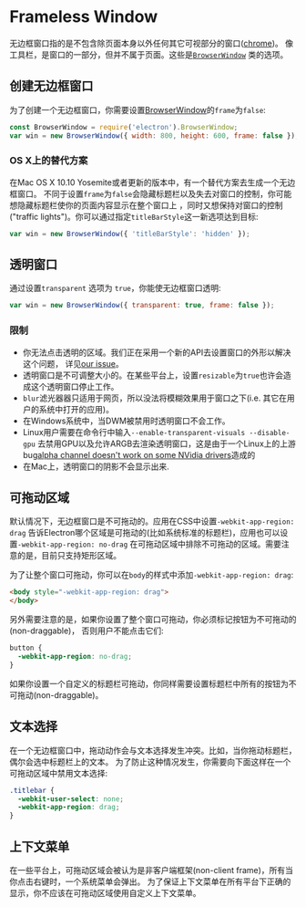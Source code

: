# Frameless Window

无边框窗口指的是不包含除页面本身以外任何其它可视部分的窗口([chrome](https://developer.mozilla.org/en-US/docs/Glossary/Chrome))。
像工具栏，是窗口的一部分，但并不属于页面。这些是[`BrowserWindow`](browser-window.md) 类的选项。

## 创建无边框窗口

为了创建一个无边框窗口，你需要设置[BrowserWindow](browser-window.md)的`frame`为`false`:



```javascript
const BrowserWindow = require('electron').BrowserWindow;
var win = new BrowserWindow({ width: 800, height: 600, frame: false });
```

### OS X上的替代方案

在Mac OS X 10.10 Yosemite或者更新的版本中，有一个替代方案去生成一个无边框窗口。
不同于设置`frame`为`false`会隐藏标题栏以及失去对窗口的控制，你可能想隐藏标题栏使你的页面内容显示在整个窗口上
，同时又想保持对窗口的控制("traffic lights")。你可以通过指定`titleBarStyle`这一新选项达到目标:

```javascript
var win = new BrowserWindow({ 'titleBarStyle': 'hidden' });
```

## 透明窗口

通过设置`transparent` 选项为 `true`，你能使无边框窗口透明:

```javascript
var win = new BrowserWindow({ transparent: true, frame: false });
```

### 限制

* 你无法点击透明的区域。我们正在采用一个新的API去设置窗口的外形以解决这个问题，
  详见[our issue](https://github.com/electron/electron/issues/1335)。
* 透明窗口是不可调整大小的。在某些平台上，设置`resizable`为`true`也许会造成这个透明窗口停止工作。
* `blur`滤光器器只适用于网页，所以没法将模糊效果用于窗口之下(i.e. 其它在用户的系统中打开的应用)。
* 在Windows系统中，当DWM被禁用时透明窗口不会工作。
* Linux用户需要在命令行中输入`--enable-transparent-visuals --disable-gpu`
  去禁用GPU以及允许ARGB去渲染透明窗口，这是由于一个Linux上的上游bug[alpha channel doesn't work on some
  NVidia drivers](https://code.google.com/p/chromium/issues/detail?id=369209)造成的
* 在Mac上，透明窗口的阴影不会显示出来.

## 可拖动区域

默认情况下，无边框窗口是不可拖动的。应用在CSS中设置`-webkit-app-region: drag`
告诉Electron哪个区域是可拖动的(比如系统标准的标题栏)，应用也可以设置`-webkit-app-region: no-drag`
在可拖动区域中排除不可拖动的区域。需要注意的是，目前只支持矩形区域。

为了让整个窗口可拖动，你可以在`body`的样式中添加`-webkit-app-region: drag`:

```html
<body style="-webkit-app-region: drag">
</body>
```

另外需要注意的是，如果你设置了整个窗口可拖动，你必须标记按钮为不可拖动的(non-draggable)，
否则用户不能点击它们:

```css
button {
  -webkit-app-region: no-drag;
}
```

如果你设置一个自定义的标题栏可拖动，你同样需要设置标题栏中所有的按钮为不可拖动(non-draggable)。

## 文本选择

在一个无边框窗口中，拖动动作会与文本选择发生冲突。比如，当你拖动标题栏，偶尔会选中标题栏上的文本。
为了防止这种情况发生，你需要向下面这样在一个可拖动区域中禁用文本选择:

```css
.titlebar {
  -webkit-user-select: none;
  -webkit-app-region: drag;
}
```

## 上下文菜单

在一些平台上，可拖动区域会被认为是非客户端框架(non-client frame)，所有当你点击右键时，一个系统菜单会弹出。
为了保证上下文菜单在所有平台下正确的显示，你不应该在可拖动区域使用自定义上下文菜单。

